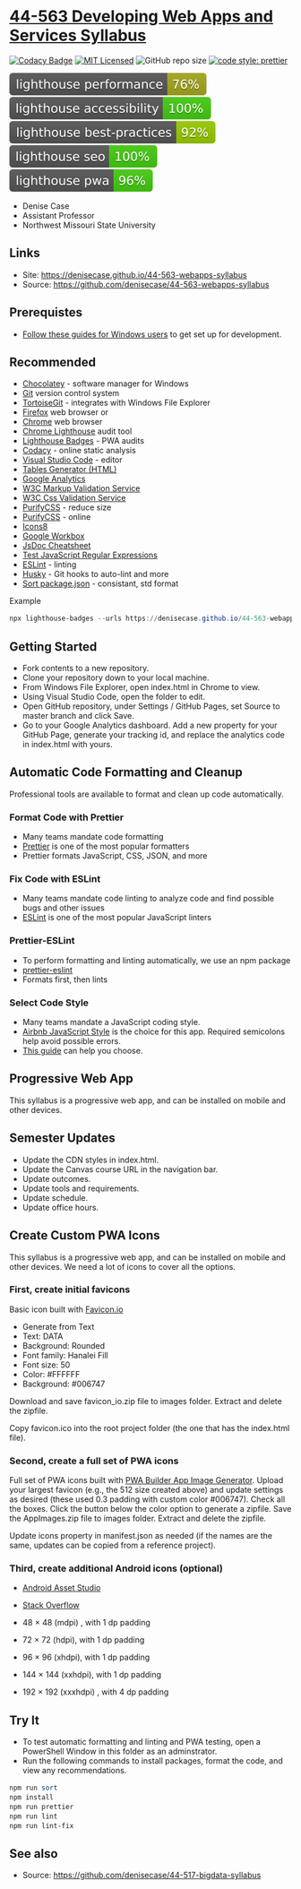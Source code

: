 # [44-563 Developing Web Apps and Services Syllabus](https://denisecase.github.io/44-563-webapps-syllabus)

[![Codacy Badge](https://app.codacy.com/project/badge/Grade/cf28398117374422ab14e715916852fb)](https://www.codacy.com/manual/denisecase/44-563-webapps-syllabus?utm_source=github.com&utm_medium=referral&utm_content=denisecase/44-563-webapps-syllabus&utm_campaign=Badge_Grade)
[![MIT Licensed](https://img.shields.io/badge/license-MIT-blue.svg)](LICENSE)
![GitHub repo size](https://img.shields.io/github/repo-size/denisecase/44-563-webapps-syllabus?style=flat)
[![code style: prettier](https://img.shields.io/badge/code_style-prettier-ff69b4.svg?style=flat-square)](https://github.com/prettier/prettier)

[![Lighthouse Performance Badge](./test_results/lighthouse_performance.svg)](https://github.com/emazzotta/lighthouse-badges)
[![Lighthouse Accessibility Badge](./test_results/lighthouse_accessibility.svg)](https://github.com/emazzotta/lighthouse-badges)
[![Lighthouse Best Practices Badge](./test_results//lighthouse_best-practices.svg)](https://github.com/emazzotta/lighthouse-badges)
[![Lighthouse SEO Badge](./test_results/lighthouse_seo.svg)](https://github.com/emazzotta/lighthouse-badges)
[![Lighthouse PWA Badge](./test_results/lighthouse_pwa.svg)](https://github.com/emazzotta/lighthouse-badges)

- Denise Case
- Assistant Professor
- Northwest Missouri State University

## Links

- Site: <https://denisecase.github.io/44-563-webapps-syllabus>
- Source: <https://github.com/denisecase/44-563-webapps-syllabus>

## Prerequistes

- [Follow these guides for Windows users](https://denisecase.github.io/windows-dev-list/) to get set up for development.

## Recommended

- [Chocolatey](https://chocolatey.org/) - software manager for Windows
- [Git](https://git-scm.com/download/win) version control system
- [TortoiseGit](https://tortoisegit.org/) - integrates with Windows File Explorer
- [Firefox](https://www.mozilla.org/en-US/firefox/) web browser or
- [Chrome](https://www.google.com/chrome/) web browser
- [Chrome Lighthouse](https://developers.google.com/web/tools/lighthouse) audit tool
- [Lighthouse Badges](https://github.com/emazzotta/lighthouse-badges) - PWA audits
- [Codacy](https://app.codacy.com/) - online static analysis
- [Visual Studio Code](https://code.visualstudio.com/) - editor
- [Tables Generator (HTML)](https://www.tablesgenerator.com/html_tables)
- [Google Analytics](https://analytics.google.com/analytics/web/)
- [W3C Markup Validation Service](https://validator.w3.org/)
- [W3C Css Validation Service](https://jigsaw.w3.org/css-validator/validator)
- [PurifyCSS](https://github.com/purifycss/purifycss) - reduce size
- [PurifyCSS](https://purifycss.online/) - online
- [Icons8](https://icons8.com)
- [Google Workbox](https://developers.google.com/web/tools/workbox/)
- [JsDoc Cheatsheet](https://devhints.io/jsdoc)
- [Test JavaScript Regular Expressions](https://regexr.com/)
- [ESLint](https://eslint.org/docs/user-guide/getting-started) - linting
- [Husky](https://github.com/typicode/husky) - Git hooks to auto-lint and more
- [Sort package.json](https://www.npmjs.com/package/sort-package-json) - consistant, std format

Example

```PowerShell
npx lighthouse-badges --urls https://denisecase.github.io/44-563-webapps-syllabus/ -o test_results

```

## Getting Started

- Fork contents to a new repository.
- Clone your repository down to your local machine.
- From Windows File Explorer, open index.html in Chrome to view.
- Using Visual Studio Code, open the folder to edit.
- Open GitHub repository, under Settings / GitHub Pages, set Source to master branch and click Save.
- Go to your Google Analytics dashboard. Add a new property for your GitHub Page, generate your tracking id, and replace the analytics code in index.html with yours.

## Automatic Code Formatting and Cleanup

Professional tools are available to format and clean up code automatically.

### Format Code with Prettier

- Many teams mandate code formatting
- [Prettier](https://prettier.io/) is one of the most popular formatters
- Prettier formats JavaScript, CSS, JSON, and more

### Fix Code with ESLint

- Many teams mandate code linting to analyze code and find possible bugs and other issues
- [ESLint](https://eslint.org/) is one of the most popular JavaScript linters

### Prettier-ESLint

- To perform formatting and linting automatically, we use an npm package
- [prettier-eslint](https://github.com/prettier/prettier-eslint)
- Formats first, then lints

### Select Code Style

- Many teams mandate a JavaScript coding style.
- [Airbnb JavaScript Style](https://github.com/airbnb/javascript) is the choice for this app. Required semicolons help avoid possible errors.
- [This guide](https://medium.com/@uistephen/style-guides-for-linting-ecmascript-2015-eslint-common-google-airbnb-6c25fd3dff0) can help you choose.

## Progressive Web App

This syllabus is a progressive web app, and can be installed on mobile and other devices.

## Semester Updates

- Update the CDN styles in index.html.
- Update the Canvas course URL in the navigation bar.
- Update outcomes.
- Update tools and requirements.
- Update schedule.
- Update office hours.

## Create Custom PWA Icons

This syllabus is a progressive web app, and can be installed on mobile and other devices. We need a lot of icons to cover all the options.

### First, create initial favicons

Basic icon built with [Favicon.io](https://favicon.io)

- Generate from Text
- Text: DATA
- Background: Rounded
- Font family: Hanalei Fill
- Font size: 50
- Color: #FFFFFF
- Background: #006747

Download and save favicon_io.zip file to images folder. Extract and delete the zipfile.

Copy favicon.ico into the root project folder (the one that has the index.html file).

### Second, create a full set of PWA icons

Full set of PWA icons built with [PWA Builder App Image Generator](https://www.pwabuilder.com/imageGenerator). Upload your largest favicon (e.g., the 512 size created above) and update settings as desired (these used 0.3 padding with custom color #006747). Check all the boxes. Click the button below the color option to generate a zipfile. Save the AppImages.zip file to images folder. Extract and delete the zipfile.

Update icons property in manifest.json as needed (if the names are the same, updates can be copied from a reference project).

### Third, create additional Android icons (optional)

- [Android Asset Studio](https://romannurik.github.io/AndroidAssetStudio/icons-launcher.html)

- [Stack Overflow](https://stackoverflow.com/questions/12768128/android-launcher-icon-size)

- 48 × 48 (mdpi) , with 1 dp padding
- 72 × 72 (hdpi), with 1 dp padding
- 96 × 96 (xhdpi), with 1 dp padding
- 144 × 144 (xxhdpi), with 1 dp padding
- 192 × 192 (xxxhdpi) , with 4 dp padding

## Try It

- To test automatic formatting and linting and PWA testing, open a PowerShell Window in this folder as an adminstrator.
- Run the following commands to install packages, format the code, and view any recommendations.

```PowerShell
npm run sort
npm install
npm run prettier
npm run lint
npm run lint-fix
```

## See also

- Source: <https://github.com/denisecase/44-517-bigdata-syllabus>
